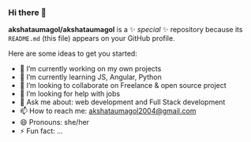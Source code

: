 ### Hi there 👋

**akshataumagol/akshataumagol** is a ✨ _special_ ✨ repository because its `README.md` (this file) appears on your GitHub profile.

Here are some ideas to get you started:

- 🔭 I’m currently working on my own projects
- 🌱 I’m currently learning JS, Angular, Python
- 👯 I’m looking to collaborate on Freelance & open source project
- 🤔 I’m looking for help with jobs
- 💬 Ask me about: web development and Full Stack development
- 📫 How to reach me: akshataumagol2004@gmail.com
- 😄 Pronouns: she/her
- ⚡ Fun fact: ...
